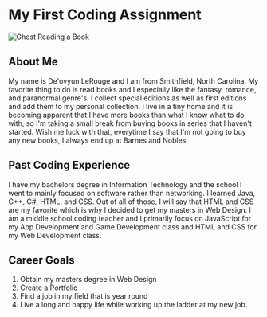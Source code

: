 # My First Coding Assignment #

![Ghost Reading a Book](https://img.freepik.com/premium-photo/cute-ghost-reading-book-illustration_1031776-1519.jpg?w=2000 "Ghost Reading a Book")

## About Me ##

My name is De'ovyun LeRouge and I am from Smithfield, North Carolina. My favorite thing to do is read books and I especially like the fantasy, romance, and paranormal genre's. I collect special editions as well as first editions and add them to my personal collection. I live in a tiny home and it is becoming apparent that I have more books than what I know what to do with, so I'm taking a small break from buying books in series that I haven't started. Wish me luck with that, everytime I say that I'm not going to buy any new books, I always end up at Barnes and Nobles.

## Past Coding Experience ##

I have my bachelors degree in Information Technology and the school I went to mainly focused on software rather than networking. I learned Java, C++, C#, HTML, and CSS. Out of all of those, I will say that HTML and CSS are my favorite which is why I decided to get my masters in Web Design. I am a middle school coding teacher and I primarily focus on JavaScript for my App Development and Game Development class and HTML and CSS for my Web Development class.

## Career Goals ##

1. Obtain my masters degree in Web Design
2. Create a Portfolio
3. Find a job in my field that is year round
4. Live a long and happy life while working up the ladder at my new job.